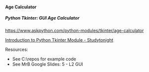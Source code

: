 




#### Age Calculator

##### Python Tkinter: GUI Age Calculator

https://www.askpython.com/python-modules/tkinter/age-calculator

[Introduction to Python Tkinter Module - Studytonight](https://www.studytonight.com/tkinter/introduction-to-python-tkinter-module)

Resources:
- See C:\repos for example code
- See MrB Google Slides: 5 - L2 GUI